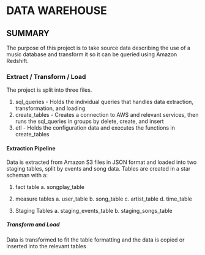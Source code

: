 # DATA WAREHOUSE

## SUMMARY

The purpose of this project is to take source data describing the use of a music database and transform it so it can be queried using Amazon Redshift. 

### Extract / Transform / Load

The project is split into three files. 

1. sql_queries - Holds the individual queries that handles data extraction, transformation, and loading
2. create_tables - Creates a connection to AWS and relevant services, then runs the sql_queries in groups by delete, create, and insert
3. etl - Holds the configuration data and executes the functions in create_tables

#### Extraction Pipeline

Data is extracted from Amazon S3 files in JSON format and loaded into two staging tables, split by events and song data. Tables are created in a star scheman with a:

1. fact table 
    a. songplay_table
2. measure tables
    a. user_table
    b. song_table
    c. artist_table
    d. time_table

3. Staging Tables
    a. staging_events_table
    b. staging_songs_table

##### Transform and Load

Data is transformed to fit the table formatting and the data is copied or inserted into the relevant tables




